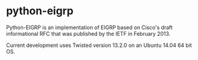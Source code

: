 # python-eigrp
Python-EIGRP is an implementation of EIGRP based on Cisco's draft informational RFC that was published by the IETF in February 2013.

Current development uses Twisted version 13.2.0 on an Ubuntu 14.04 64 bit OS.
